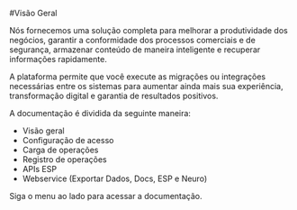 #Visão Geral

Nós fornecemos uma solução completa para melhorar a produtividade dos negócios, garantir a conformidade dos processos comerciais e de segurança, armazenar conteúdo de maneira inteligente e recuperar informações rapidamente.  

A plataforma permite que você execute as migrações ou integrações necessárias entre os sistemas para aumentar ainda mais sua experiência, transformação digital e garantia de resultados positivos.  

A documentação é dividida da seguinte maneira:

*	Visão geral  
*	Configuração de acesso  
*	Carga de operações  
*	Registro de operações  
*	APIs ESP  
*	Webservice (Exportar Dados, Docs, ESP e Neuro)  

Siga o menu ao lado para acessar a documentação.

